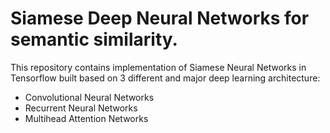 # Siamese Deep Neural Networks for semantic similarity. 
This repository contains implementation of Siamese Neural Networks in Tensorflow built based on 3 different and major deep learning architecture:
- Convolutional Neural Networks
- Recurrent Neural Networks
- Multihead Attention Networks
